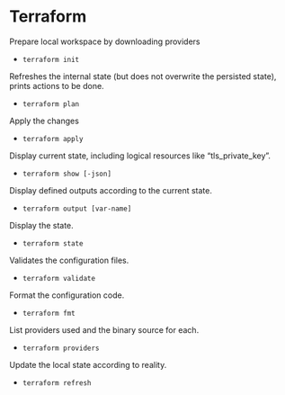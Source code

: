 # Terraform

Prepare local workspace by downloading providers
* `terraform init`

Refreshes the internal state (but does not overwrite the persisted state), prints actions to be done.
* `terraform plan`

Apply the changes
* `terraform apply`

Display current state, including logical resources like “tls_private_key”.
* `terraform show [-json]`

Display defined outputs according to the current state.
* `terraform output [var-name]`

Display the state.
* `terraform state`

Validates the configuration files.
* `terraform validate`

Format the configuration code.
* `terraform fmt`

List providers used and the binary source for each.
* `terraform providers`

Update the local state according to reality.
* `terraform refresh`
